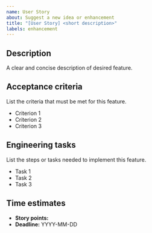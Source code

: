 ```yaml
---
name: User Story
about: Suggest a new idea or enhancement
title: "[User Story] <short description>"
labels: enhancement
---
```


## Description
A clear and concise description of desired feature.

## Acceptance criteria
List the criteria that must be met for this feature.

- Criterion 1
- Criterion 2
- Criterion 3

## Engineering tasks
List the steps or tasks needed to implement this feature.

- Task 1
- Task 2
- Task 3

## Time estimates
- **Story points:** <!-- Natural e.g., 3 -->
- **Deadline:** YYYY-MM-DD